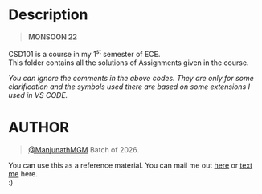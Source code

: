 # Description
 >**MONSOON 22** <br />
 
 
CSD101 is a course in my 1<sup>st</sup> semester of ECE. <br />
This folder contains all the solutions of Assignments given in the course.

_You can ignore the comments in the above codes. They are only for some clarification and the symbols used there are based on some extensions I used in VS CODE._

# AUTHOR 
> [@ManjunathMGM](https://github.com/ManjunathMGM)
> Batch of 2026.


You can use this as a reference material.
You can mail me out [here](mailto:manjunathmajety@gmail.com) or [text me](https://www.instagram.com/man.ju.nath/) here. <br />
:)
